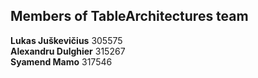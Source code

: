 ﻿## Members of TableArchitectures team

**Lukas Juškevičius** 305575 \
**Alexandru Dulghier** 315267 \
**Syamend Mamo** 317546 
